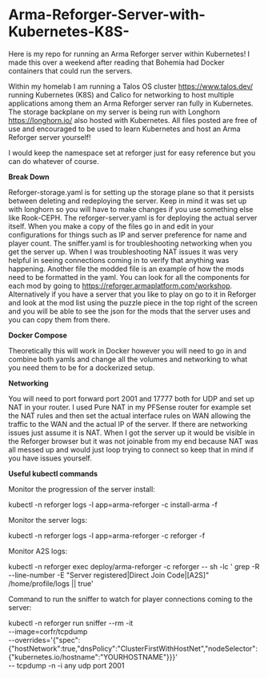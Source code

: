# Arma-Reforger-Server-with-Kubernetes-K8S-

Here is my repo for running an Arma Reforger server within Kubernetes! I made this over a weekend after reading that Bohemia had Docker containers that could run the servers. 

Within my homelab I am running a Talos OS cluster https://www.talos.dev/ running Kubernetes (K8S) and Calico for networking to host multiple applications among them an Arma Reforger server ran fully in Kubernetes. The storage backplane on my server is being run with Longhorn https://longhorn.io/ also hosted with Kubernetes. All files posted are free of use and encouraged to be used to learn Kubernetes and host an Arma Reforger server yourself!

I would keep the namespace set at reforger just for easy reference but you can do whatever of course.

**Break Down**

Reforger-storage.yaml is for setting up the storage plane so that it persists between deleting and redeploying the server. Keep in mind it was set up with longhorn so you will have to make changes if you use something else like Rook-CEPH. The reforger-server.yaml is for deploying the actual server itself. When you make a copy of the files go in and edit in your configurations for things such as IP and server preference for name and player count. The sniffer.yaml is for troubleshooting networking when you get the server up. When I was troubleshooting NAT issues it was very helpful in seeing connections coming in to verify that anything was happening. Another file the modded file is an example of how the mods need to be formatted in the yaml. You can look for all the components for each mod by going to https://reforger.armaplatform.com/workshop. Alternatively if you have a server that you like to play on go to it in Reforger and look at the mod list using the puzzle piece in the top right of the screen and you will be able to see the json for the mods that the server uses and you can copy them from there. 

**Docker Compose** 

Theoretically this will work in Docker however you will need to go in and combine both yamls and change all the volumes and networking to what you need them to be for a dockerized setup.

**Networking**

You will need to port forward port 2001 and 17777 both for UDP and set up NAT in your router. I used Pure NAT in my PFSense router for example set the NAT rules and then set the actual interface rules on WAN allowing the traffic to the WAN and the actual IP of the server. If there are networking issues just assume it is NAT. When I got the server up it would be visible in the Reforger browser but it was not joinable from my end because NAT was all messed up and would just loop trying to connect so keep that in mind if you have issues yourself.  

**Useful kubectl commands** 

Monitor the progression of the server install: 

kubectl -n reforger logs -l app=arma-reforger -c install-arma -f

Monitor the server logs:

kubectl -n reforger logs -l app=arma-reforger -c reforger -f

Monitor A2S logs: 

kubectl -n reforger exec deploy/arma-reforger -c reforger -- sh -lc ' 
grep -R --line-number -E "Server registered|Direct Join Code|\[A2S\]" /home/profile/logs || true'

Command to run the sniffer to watch for player connections coming to the server:

kubectl -n reforger run sniffer --rm -it \
  --image=corfr/tcpdump \
  --overrides='{"spec":{"hostNetwork":true,"dnsPolicy":"ClusterFirstWithHostNet","nodeSelector":{"kubernetes.io/hostname":"YOURHOSTNAME"}}}' \
  -- tcpdump -n -i any udp port 2001
